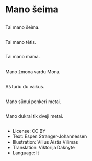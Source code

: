 # Mano šeima

##
Tai mano šeima.

##
Tai mano tėtis.

##
Tai mano mama.

##
Mano žmona vardu Mona.

##
Aš turiu du vaikus.

##
Mano sūnui penkeri metai.

##
Mano dukrai tik dveji metai.

##
* License: CC BY
* Text: Espen Stranger-Johannessen
* Illustration: Vilius Aistis Vilimas
* Translation: Viktorija Daknyte
* Language: lt
